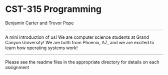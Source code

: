 # CST-315 Programming

Benjamin Carter and Trevor Pope

--- 

A mini introduction of us! We are computer science students at Grand Canyon University!
We are both from Phoenix, AZ, and we are excited to learn how operating systems work!

---

Please see the readme files in the appropriate directory for details on each assignment
